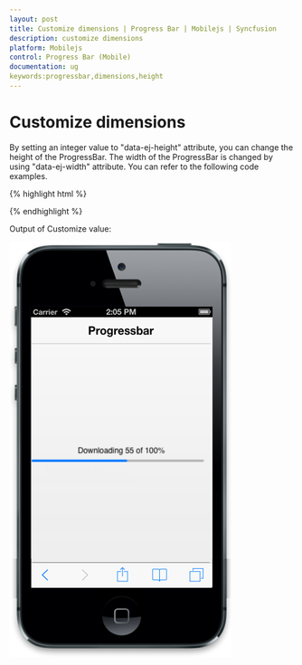```yaml
---
layout: post
title: Customize dimensions | Progress Bar | Mobilejs | Syncfusion
description: customize dimensions
platform: Mobilejs
control: Progress Bar (Mobile)
documentation: ug
keywords:progressbar,dimensions,height
---
```


# Customize dimensions

By setting an integer value to "data-ej-height" attribute, you can change the height of the ProgressBar. The width of the ProgressBar is changed by using "data-ej-width" attribute. You can refer to the following code examples.

{% highlight html %}

 <div id="progressbar_sample" data-role="ejmprogress" data-ej-height="20" data-ej-width="200"></div>

{% endhighlight %}

Output of Customize value:

![](Customize-dimensions_images/Customize-dimensions_img1.png)